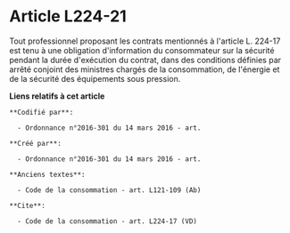 # Article L224-21

Tout professionnel proposant les contrats mentionnés à l'article L. 224-17 est tenu à une obligation d'information du
consommateur sur la sécurité pendant la durée d'exécution du contrat, dans des conditions définies par arrêté conjoint des
ministres chargés de la consommation, de l'énergie et de la sécurité des équipements sous pression.

**Liens relatifs à cet article**

	**Codifié par**:

	  - Ordonnance n°2016-301 du 14 mars 2016 - art.

	**Créé par**:

	  - Ordonnance n°2016-301 du 14 mars 2016 - art.

	**Anciens textes**:

	  - Code de la consommation - art. L121-109 (Ab)

	**Cite**:

	  - Code de la consommation - art. L224-17 (VD)
